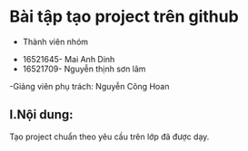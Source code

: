 # Bài tập tạo project trên github

- Thành viên nhóm
<ul>
  <li>16521645- Mai Anh Dinh</li>
  <li>16521709- Nguyễn thịnh sơn lâm</li>
</ul>

-Giảng viên phụ trách: Nguyễn Công Hoan

## I.Nội dung:
Tạo project chuẩn theo yêu cầu trên lớp đã được dạy.
